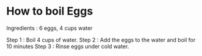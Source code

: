 # How to boil Eggs 

Ingredients : 6 eggs, 4 cups water

Step 1 : Boil 4 cups of water.
Step 2 : Add the eggs to the water and boil for 10 minutes
Step 3 : Rinse eggs under cold water.